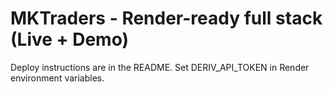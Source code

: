 # MKTraders - Render-ready full stack (Live + Demo)

Deploy instructions are in the README. Set DERIV_API_TOKEN in Render environment variables.
